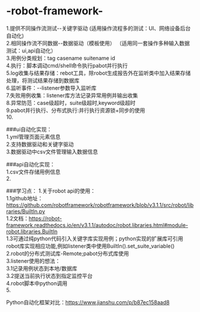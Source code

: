 # -robot-framework-
1.提供不同操作流测试--关键字驱动  (适用操作流程多的测试：UI、网络设备后台自动化)   
2.相同操作流不同数据--数据驱动（模板使用）  （适用同一套操作多种输入数据测试：ui,api自动化）  
3.用例分类规划：tag casename suitename id  
4.执行：脚本调动cmd/shell命令执行pabot并行执行   
5.log收集与结果存储：rebot工具，除robot生成报告外在监听类中加入结果存储处理，将测试结果存储到数据库    
6.监听事件：--listener参数导入监听库     
7.失败用例收集：listener库方法记录异常用例并输出收集    
8.异常防范：case级超时，suite级超时,keyword级超时        
9.pabot并行执行、分布式执行:并行执行资源锁+同步的使用    
10.



###ui自动化实现：  
1.yml管理页面元素信息    
2.支持数据驱动和关键字驱动    
3.数据驱动中csv文件管理输入数据信息    

###api自动化实现：    
1.csv文件存储用例信息    
2.


###学习点：
1.关于robot api的使用：    
 1.1github地址：https://github.com/robotframework/robotframework/blob/v3.1.1/src/robot/libraries/BuiltIn.py    
 1.2文档：https://robot-framework.readthedocs.io/en/v3.1.1/autodoc/robot.libraries.html#module-robot.libraries.BuiltIn   
 1.3可通过纯python代码引入关键字库实现用例；python实现的扩展库可引用robot库实现相应功能,例如listener类中使用BuiltIn().set_suite_variable()    
2.robot的分布式测试库-Remote;pabot分布式库使用    
3.listener使用的想法：  
 3.1记录用例状态到本地/数据库      
 3.2提送当前执行状态到指定监控平台    
4.robot脚本中python调用    
5.

Python自动化框架对比：https://www.jianshu.com/p/b87ec158aad8    